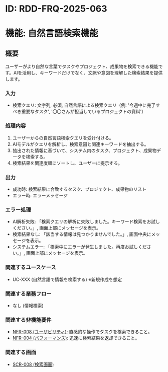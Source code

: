 # ID: RDD-FRQ-2025-063

# 機能: 自然言語検索機能

## 概要

ユーザーがより自然な言葉でタスクやプロジェクト、成果物を検索できる機能です。AIを活用し、キーワードだけでなく、文脈や意図を理解した検索結果を提供します。

### 入力

- 検索クエリ: 文字列, 必須, 自然言語による検索クエリ（例:
  '今週中に完了すべき重要なタスク', '〇〇さんが担当しているプロジェクトの資料'）

### 処理内容

1. ユーザーからの自然言語検索クエリを受け付ける。
1. AIモデルがクエリを解析し、検索意図と関連キーワードを抽出する。
1. 抽出された情報に基づいて、システム内のタスク、プロジェクト、成果物データを検索する。
1. 検索結果を関連度順にソートし、ユーザーに提示する。

### 出力

- 成功時: 検索結果に合致するタスク、プロジェクト、成果物のリスト
- エラー時: エラーメッセージ

### エラー処理

- AI解析失敗: 「検索クエリの解析に失敗しました。キーワード検索をお試しください。」, 画面上部にメッセージを表示。
- 検索結果なし: 「該当する情報は見つかりませんでした。」, 画面中央にメッセージを表示。
- システムエラー: 「検索中にエラーが発生しました。再度お試しください。」, 画面上部にメッセージを表示。

### 関連するユースケース

- UC-XXX (自然言語で情報を検索する) ※新規作成を想定

### 関連する業務フロー

- なし (情報検索)

### 関連する非機能要件

- [NFR-008 (ユーザビリティ)](../non-functional-requirements/nfr-008-usability.md): 直感的な操作でタスクを検索できること。
- [NFR-004 (パフォーマンス)](../non-functional-requirements/nfr-004-performance.md): 迅速に検索結果を返却できること。

### 関連する画面

- [SCR-008 (検索画面)](../screens/scr-008-search-screen.md)
